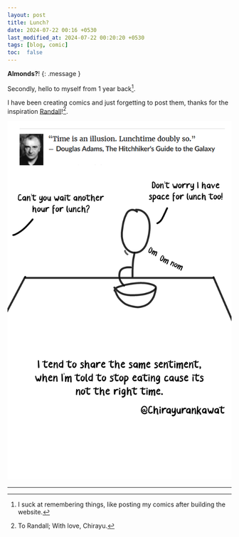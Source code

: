 ```yaml
---
layout: post
title: Lunch?
date: 2024-07-22 00:16 +0530
last_modified_at: 2024-07-22 00:20:20 +0530
tags: [blog, comic]
toc:  false
---
```

**Almonds?**!
{: .message }

Secondly, hello to myself from 1 year back[^fn-hah].

I have been creating comics and just forgetting to post them, thanks for the inspiration [Randall](https://xkcd.com)![^fn-love].

![Keep snackin'](./assets/Comic-lunch.png)




-----

[^fn-hah]: I suck at remembering things, like posting my comics after building the website.
[^fn-love]: To Randall; With love, Chirayu.
